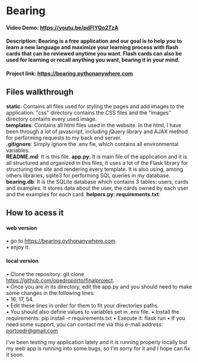 # Bearing  
#### Video Demo:  https://youtu.be/pdFlYQo2TzA  
#### Description: Bearing is a free application and our goal is to help you to learn a new language and maximize your learning process with flash cards that can be reviewed anytime you want. Flash cards can also be used for learning or recall anything you want, bearing it in your mind.  
#### Project link: https://bearing.pythonanywhere.com  

## Files walkthrough
**static**: Contains all files used for styling the pages and add images to the application. "css" directory contains the CSS files and the "images" directory contains every used image.  
**templates**: Contains all html files used in the website. In the html, I have been through a lot of javascript, including jQuery library and AJAX method for performing requests to my back end server.  
**.gitignore**: Simply ignore the .env fie, which contains all environmental variables.  
**README.md**: It is this file.
**app.py**: It is main file of the application and it is all structured and organized in this files, it uses a lot of the Flask library for structuring the site and rendering every template. It is also using, among others libraries, sqlite3 for performing SQL queries in my database.
**bearing.db**: It is the SQLite database which contains 3 tables: users, cards and examples. It stores data about the user, the cards owned by each user and the examples for each card. 
**helpers.py**: 
**requirements.txt**:


## How to acess it  
#### web version  
• go to https://bearing.pythonanywhere.com.  
• enjoy it.  
  
#### local version  
• Clone the repository: git clone https://github.com/opedroporto/finalproject.  
• Once you are in its directory, edit the app.py and you should need to make some changes in the following lines:  
• 16, 17, 54.  
• Edit these lines in order for them to fit your directories paths.  
• You should also define values to variables set in .env file.
• Install the requirements: pip install -r requirements.txt
• Execute it: flask run
• If you need some support, you can contact me via this e-mail address: portopdr@gmail.com
  
I've been testing my application lately and it is running properly locally but my web app is running into some bugs, so I'm sorry for it and I hope can fix it soon.  
